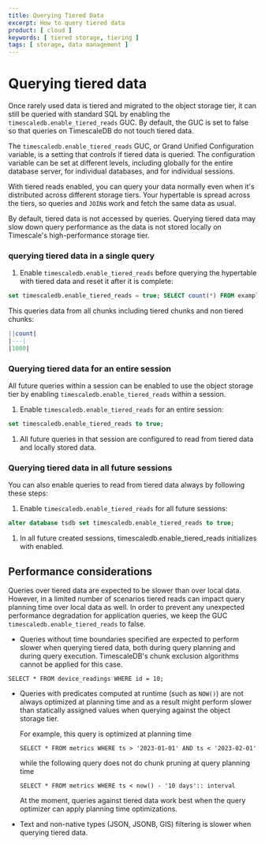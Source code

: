 ```yaml
---
title: Querying Tiered Data
excerpt: How to query tiered data
product: [ cloud ]
keywords: [ tiered storage, tiering ]
tags: [ storage, data management ]
---
```


# Querying tiered data

<!-- vale Google.Acronyms = NO -->
<!-- vale Google.Headings = NO -->

Once rarely used data is tiered and migrated to the object storage tier, it can still be queried 
with standard SQL by enabling the `timescaledb.enable_tiered_reads` GUC. 
By default, the GUC is set to false so that queries on TimescaleDB do not touch tiered data.

The `timescaledb.enable_tiered_reads` GUC, or Grand Unified Configuration variable, is a setting 
that controls if tiered data is queried. The configuration variable can be set at different levels,
 including globally for the entire database server, for individual databases, and for individual 
sessions.

With tiered reads enabled, you can query your data normally even when it's distributed across different storage tiers.
Your hypertable is spread across the tiers, so queries and `JOIN`s work and fetch the same data as usual.

<!-- vale Google.Acronyms = YES -->

<Highlight type="warning">
By default, tiered data is not accessed by queries. Querying tiered data may slow down query performance 
as the data is not stored locally on Timescale's high-performance storage tier.     
</Highlight>

<Procedure>

### querying tiered data in a single query

1. Enable `timescaledb.enable_tiered_reads` before querying the hypertable with tiered data and reset it after it is complete:

```sql
set timescaledb.enable_tiered_reads = true; SELECT count(*) FROM example; set timescaledb.enable_tiered_reads = false;
```

This queries data from all chunks including tiered chunks and non tiered chunks: 

   ```sql
   ||count|
   |---|
   |1000|
   ```

</Procedure>



### Querying tiered data for an entire session

All future queries within a session can be enabled to use the object storage tier by enabling `timescaledb.enable_tiered_reads` within a session. 

<Procedure>

1. Enable `timescaledb.enable_tiered_reads` for an entire session:

```sql
set timescaledb.enable_tiered_reads to true;
```

1. All future queries in that session are configured to read from tiered data and locally stored data.    

</Procedure>


### Querying tiered data in all future sessions

You can also enable queries to read from tiered data always by following these steps:

<Procedure>

1. Enable `timescaledb.enable_tiered_reads` for all future sessions:

```sql
alter database tsdb set timescaledb.enable_tiered_reads to true;
```

1.  In all future created sessions, timescaledb.enable_tiered_reads initializes with enabled. 

</Procedure>

## Performance considerations

Queries over tiered data are expected to be slower than over local data. However, in a limited number of scenarios tiered reads can impact query planning time over local data as well. In order to prevent any unexpected performance degradation for application queries, we keep the GUC `timescaledb.enable_tiered_reads` to false.

* Queries without time boundaries specified are expected to perform slower when querying tiered data, both during query planning and during query execution. TimescaleDB's chunk exclusion algorithms cannot be applied for this case.

```
SELECT * FROM device_readings WHERE id = 10;
```

* Queries with predicates computed at runtime (such as `NOW()`) are not always optimized at 
  planning time and as a result might perform slower than statically assigned values
  when querying against the object storage tier.

  For example, this query is optimized at planning time
  ```
  SELECT * FROM metrics WHERE ts > '2023-01-01' AND ts < '2023-02-01' 
  ```

  while the following query does not do chunk pruning at query planning time
  ```
  SELECT * FROM metrics WHERE ts < now() - '10 days':: interval
  ```

  At the moment, queries against tiered data work best when the query optimizer can apply planning time optimizations.

<!-- vale Google.Acronyms = NO -->
* Text and non-native types (JSON, JSONB, GIS) filtering is slower when querying tiered data.
<!-- vale Google.Acronyms = YES -->

